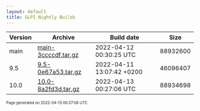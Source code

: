 ```yaml
---
layout: default
title: GLPI Nightly Builds
---
```


Version|Archive|Build date|Size
---|---|---|---
main|[main-3ccccdf.tar.gz](main-3ccccdf.tar.gz)|2022-04-12 00:30:25 UTC|88932600
9.5|[9.5-0e67a53.tar.gz](9.5-0e67a53.tar.gz)|2022-04-11 13:07:42 +0200|46096407
10.0|[10.0-8a2fd3d.tar.gz](10.0-8a2fd3d.tar.gz)|2022-04-13 00:27:06 UTC|88934698

<font size="1">Page generated on 2022-04-13 00:27:06 UTC</font>
